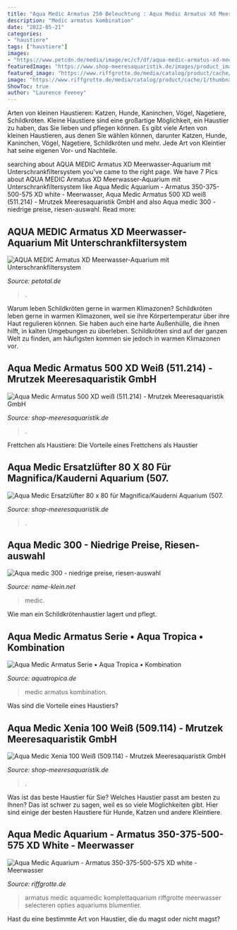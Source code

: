 ```yaml
---
title: "Aqua Medic Armatus 250 Beleuchtung : Aqua Medic Armatus Xd Meerwasser-aquarium Mit Unterschrankfiltersystem"
description: "Medic armatus kombination"
date: "2022-05-21"
categories:
- "haustiere"
tags: ["haustiere"]
images:
- "https://www.petcdn.de/media/image/ec/cf/df/aqua-medic-armatus-xd-meerwasser-aquarium-mit-unterschrankfiltersystem-va40259011429388S84f7EBtZ5zp_600x600@2x.jpg"
featuredImage: "https://www.shop-meeresaquaristik.de/images/product_images/popup_images/24926_3.jpg"
featured_image: "https://www.riffgrotte.de/media/catalog/product/cache/1/thumbnail/600x/c871486218f810da04ba4320b02f2f61/a/r/armatus_xd_18.jpg"
image: "https://www.riffgrotte.de/media/catalog/product/cache/1/thumbnail/600x/c871486218f810da04ba4320b02f2f61/a/r/armatus_xd_18.jpg"
ShowToc: true
author: "Laurence Feeney"
---
```



Arten von kleinen Haustieren: Katzen, Hunde, Kaninchen, Vögel, Nagetiere, Schildkröten.
Kleine Haustiere sind eine großartige Möglichkeit, ein Haustier zu haben, das Sie lieben und pflegen können. Es gibt viele Arten von kleinen Haustieren, aus denen Sie wählen können, darunter Katzen, Hunde, Kaninchen, Vögel, Nagetiere, Schildkröten und mehr. Jede Art von Kleintier hat seine eigenen Vor- und Nachteile.

	

		
searching about AQUA MEDIC Armatus XD Meerwasser-Aquarium mit Unterschrankfiltersystem you've came to the right page. We have 7 Pics about AQUA MEDIC Armatus XD Meerwasser-Aquarium mit Unterschrankfiltersystem like Aqua Medic Aquarium - Armatus 350-375-500-575 XD white - Meerwasser, Aqua Medic Armatus 500 XD weiß (511.214) - Mrutzek Meeresaquaristik GmbH and also Aqua medic 300 - niedrige preise, riesen-auswahl. Read more:
		
    
## AQUA MEDIC Armatus XD Meerwasser-Aquarium Mit Unterschrankfiltersystem

<img loading=lazy src="https://www.petcdn.de/media/image/ec/cf/df/aqua-medic-armatus-xd-meerwasser-aquarium-mit-unterschrankfiltersystem-va40259011429388S84f7EBtZ5zp_600x600@2x.jpg" onerror="this.onerror=null;this.src='https://tse2.mm.bing.net/th?id=OIP.YI5WYqEEHdz6n7WoNbPnIwHaHa&amp;pid=15.1';" alt="AQUA MEDIC Armatus XD Meerwasser-Aquarium mit Unterschrankfiltersystem">

_Source: petotal.de_

>. 

	

Warum leben Schildkröten gerne in warmen Klimazonen?
Schildkröten leben gerne in warmen Klimazonen, weil sie ihre Körpertemperatur über ihre Haut regulieren können. Sie haben auch eine harte Außenhülle, die ihnen hilft, in kalten Umgebungen zu überleben. Schildkröten sind auf der ganzen Welt zu finden, am häufigsten kommen sie jedoch in warmen Klimazonen vor.

    
## Aqua Medic Armatus 500 XD Weiß (511.214) - Mrutzek Meeresaquaristik GmbH

<img loading=lazy src="https://www.shop-meeresaquaristik.de/images/product_images/popup_images/24926_3.jpg" onerror="this.onerror=null;this.src='https://tse1.mm.bing.net/th?id=OIP.RXU0MzHRMkiSl4YlmFkLhgEsEs&amp;pid=15.1';" alt="Aqua Medic Armatus 500 XD weiß (511.214) - Mrutzek Meeresaquaristik GmbH">

_Source: shop-meeresaquaristik.de_

>. 

	

Frettchen als Haustiere: Die Vorteile eines Frettchens als Haustier

    
## Aqua Medic Ersatzlüfter 80 X 80 Für Magnifica/Kauderni Aquarium (507.

<img loading=lazy src="https://www.shop-meeresaquaristik.de/images/product_images/popup_images/19690_0.jpg" onerror="this.onerror=null;this.src='https://tse2.mm.bing.net/th?id=OIP.Qv8eC7rs3e3xEVd28hHcNAHaHa&amp;pid=15.1';" alt="Aqua Medic Ersatzlüfter 80 x 80 für Magnifica/Kauderni Aquarium (507.">

_Source: shop-meeresaquaristik.de_

>. 

	



    
## Aqua Medic 300 - Niedrige Preise, Riesen-auswahl

<img loading=lazy src="https://name-klein.net/dzstwq/Xqs6cERK1ccnS6cQs2uRugHaHa.jpg" onerror="this.onerror=null;this.src='https://tse1.mm.bing.net/th?id=OIP.JBNfTfapzXa_rXoZOrHU-AAAAA&amp;pid=15.1';" alt="Aqua medic 300 - niedrige preise, riesen-auswahl">

_Source: name-klein.net_

>medic. 

	

Wie man ein Schildkrötenhaustier lagert und pflegt.

    
## Aqua Medic Armatus Serie • Aqua Tropica • Kombination

<img loading=lazy src="https://aquatropica.de/wp-content/uploads/2018/05/aqua_medic_armatus_serie_aquarium.jpg" onerror="this.onerror=null;this.src='https://tse2.mm.bing.net/th?id=OIP.ouzdxVUEasHcsEPMV459WAHaHa&amp;pid=15.1';" alt="Aqua Medic Armatus Serie • Aqua Tropica • Kombination">

_Source: aquatropica.de_

>medic armatus kombination. 

	

Was sind die Vorteile eines Haustiers?

    
## Aqua Medic Xenia 100 Weiß (509.114) - Mrutzek Meeresaquaristik GmbH

<img loading=lazy src="https://www.shop-meeresaquaristik.de/images/product_images/popup_images/16804_3.jpg" onerror="this.onerror=null;this.src='https://tse3.mm.bing.net/th?id=OIP.okE-EP0lS1RS6QQo-VBddAHaHa&amp;pid=15.1';" alt="Aqua Medic Xenia 100 Weiß (509.114) - Mrutzek Meeresaquaristik GmbH">

_Source: shop-meeresaquaristik.de_

>. 

	

Was ist das beste Haustier für Sie?
Welches Haustier passt am besten zu Ihnen? Das ist schwer zu sagen, weil es so viele Möglichkeiten gibt. Hier sind einige der besten Haustiere für Hunde, Katzen und andere Kleintiere.

    
## Aqua Medic Aquarium - Armatus 350-375-500-575 XD White - Meerwasser

<img loading=lazy src="https://www.riffgrotte.de/media/catalog/product/cache/1/thumbnail/600x/c871486218f810da04ba4320b02f2f61/a/r/armatus_xd_18.jpg" onerror="this.onerror=null;this.src='https://tse1.mm.bing.net/th?id=OIP.FvtIo57tuYjoUpNR3EyblAHaHa&amp;pid=15.1';" alt="Aqua Medic Aquarium - Armatus 350-375-500-575 XD white - Meerwasser">

_Source: riffgrotte.de_

>armatus medic aquamedic komplettaquarium riffgrotte meerwasser selecteren opties aquariums blumentier. 

	

Hast du eine bestimmte Art von Haustier, die du magst oder nicht magst?

